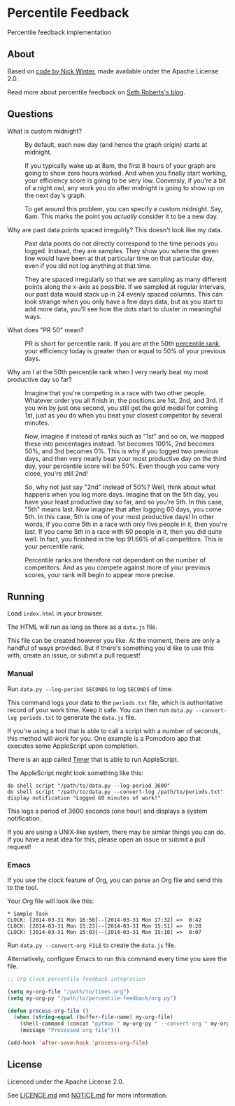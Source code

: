 # Percentile Feedback

Percentile feedback implementation

## About

Based on [code by Nick Winter](http://www.nickwinter.net/codecombat-stats), made available under the Apache License 2.0.

Read more about percentile feedback on [Seth Roberts's blog](http://blog.sethroberts.net/category/percentile-feedback/).

## Questions

<dl>

<dt>What is custom midnight?</dt>

<dd><p>By default, each new day (and hence the graph origin) starts at midnight.

<p>If you typically wake up at 8am, the first 8 hours of your graph are going to show zero hours worked. And when you finally start working, your efficiency score is going to be very low. Conversly, if you're a bit of a night owl, any work you do after midnight is going to show up on the next day's graph.

<p>To get around this problem, you can specify a custom midnight. Say, 6am. This marks the point you <em>actually</em> consider it to be a new day.</dd>

<dt>Why are past data points spaced irregulrly? This doesn't look like my data.</dt>

<dd><p>Past data points do not directly correspond to the time periods you logged. Instead, they are samples. They show you where the green line would have been at that particular time on that particular day, even if you did not log anything at that time.

<p>They are spaced irregularly so that we are sampling as many different points along the x-axis as possible. If we sampled at regular intervals, our past data would stack up in 24 evenly spaced columns. This can look strange when you only have a few days data, but as you start to add more data, you'll see how the dots start to cluster in meaningful ways.</dd>

<dt>What does "PR 50" mean?</dt>

<dd><p>PR is short for percentile rank. If you are at the 50th <a href="http://en.wikipedia.org/wiki/Percentile_rank">percentile rank</a>, your efficiency today is greater than or equal to 50% of your previous days.</dd>

<dt>Why am I at the 50th percentile rank when I very nearly beat my most productive day so far?</dt>

<dd><p>Imagine that you're competing in a race with two other people. Whatever order you all finish in, the positions are 1st, 2nd, and 3rd. If you win by just one second, you still get the gold medal for coming 1st, just as you do when you beat your closest competitor by several minutes.

<p>Now, imagine if instead of ranks such as "1st" and so on, we mapped these into percentages instead. 1st becomes 100%, 2nd becomes 50%, and 3rd becomes 0%. This is why if you logged two previous days, and then very nearly beat your most productive day on the third day, your percentile score will be 50%. Even though you came very close, you're still 2nd!

<p>So, why not just say "2nd" instead of 50%? Well, think about what happens when you log more days. Imagine that on the 5th day, you have your least productive day so far, and so you're 5th. In this case, "5th" means last. Now imagine that after logging 60 days, you come 5th. In this case, 5th is one of your most productive days! In other words, if you come 5th in a race with only five people in it, then you're last. If you came 5th in a race with 60 people in it, then you did quite well. In fact, you finished in the top 91.66% of all competitors. This is your percentile rank.

<p>Percentile ranks are therefore not dependant on the number of competitors. And as you compete against more of your previous scores, your rank will begin to appear more precise.</dd>

</dl>

## Running

Load `index.html` in your browser.

The HTML will run as long as there as a `data.js` file.

This file can be created however you like. At the moment, there are only a handful of ways provided. But if there's something you'd like to use this with, create an issue, or submit a pull request!

### Manual

Run `data.py --log-period SECONDS` to log `SECONDS` of time.

This command logs your data to the `periods.txt` file, which is authoritative record of your work time. Keep it safe. You can then run `data.py --convert-log periods.txt` to generate the `data.js` file.

If you're using a tool that is able to call a script with a number of seconds, this method will work for you. One example is a Pomodoro app that executes some AppleScript upon completion.

There is an app called [Timer](http://martakostova.github.io/timer/) that is able to run AppleScript.

The AppleScript might look something like this:

```
do shell script "/path/to/data.py --log-period 3600"
do shell script "/path/to/data.py --convert-log /path/to/periods.txt"
display notification "Logged 60 minutes of work!"
```

This logs a period of 3600 seconds (one hour) and displays a system notification.

If you are using a UNIX-like system, there may be similar things you can do. If you have a neat idea for this, please open an issue or submit a pull request!

### Emacs

If you use the clock feature of Org, you can parse an Org file and send this to the tool.

Your Org file will look like this:

```
* Sample Task
CLOCK: [2014-03-31 Mon 16:50]--[2014-03-31 Mon 17:32] =>  0:42
CLOCK: [2014-03-31 Mon 15:23]--[2014-03-31 Mon 15:51] =>  0:28
CLOCK: [2014-03-31 Mon 15:03]--[2014-03-31 Mon 15:10] =>  0:07
```

Run `data.py --convert-org FILE` to create the `data.js` file.

Alternatively, configure Emacs to run this command every time you save the file.

```lisp
;; Org clock percentile feedback integration

(setq my-org-file "/path/to/times.org")
(setq my-org-py "/path/to/percentile-feedback/org.py")

(defun process-org-file ()
  (when (string-equal (buffer-file-name) my-org-file)
    (shell-command (concat "python " my-org-py " --convert-org " my-org-file))
    (message "Processed org file")))

(add-hook 'after-save-hook 'process-org-file)
```

## License

Licenced under the Apache License 2.0.

See [LICENCE.md](LICENSE.md) and [NOTICE.md](NOTICE.md) for more information.
